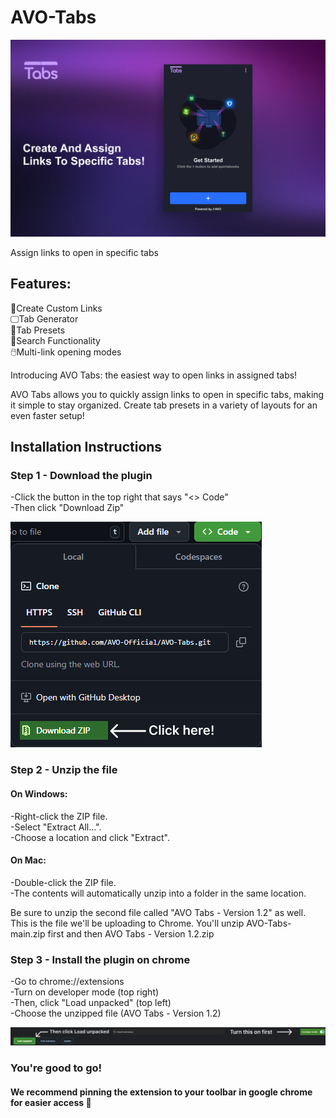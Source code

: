 # AVO-Tabs

![Header Image](images/Header.png)

Assign links to open in specific tabs

## Features:
📝Create Custom Links  
🖵Tab Generator  
📁Tab Presets  
🔎Search Functionality  
🖱️Multi-link opening modes  

Introducing AVO Tabs: the easiest way to open links in assigned tabs!

AVO Tabs allows you to quickly assign links to open in specific tabs, making it simple to stay organized. Create tab presets in a variety of layouts for an even faster setup!


## Installation Instructions

### Step 1 - Download the plugin

-Click the button in the top right that says "<> Code"  
-Then click "Download Zip"

![Step 1](images/step1.png)

### Step 2 - Unzip the file

#### On Windows:
-Right-click the ZIP file.  
-Select "Extract All…".  
-Choose a location and click "Extract".

#### On Mac:
-Double-click the ZIP file.  
-The contents will automatically unzip into a folder in the same location.

Be sure to unzip the second file called "AVO Tabs - Version 1.2" as well. This is the file we'll be uploading to Chrome. You'll unzip AVO-Tabs-main.zip first and then AVO Tabs - Version 1.2.zip

### Step 3 - Install the plugin on chrome

-Go to chrome://extensions  
-Turn on developer mode (top right)  
-Then, click "Load unpacked" (top left)  
-Choose the unzipped file (AVO Tabs - Version 1.2)

![Step 3](images/step3.png)

### You're good to go!

#### We recommend pinning the extension to your toolbar in google chrome for easier access 📌
